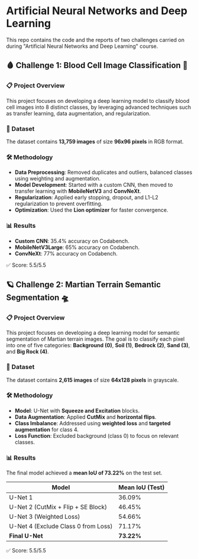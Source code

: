 # Artificial Neural Networks and Deep Learning

This repo contains the code and the reports of two challenges carried on during "Artificial Neural Networks and Deep Learning" course.

## 🩸 Challenge 1: Blood Cell Image Classification 🧬

### 📋 Project Overview

This project focuses on developing a deep learning model to classify blood cell images into 8 distinct classes, by leveraging advanced techniques such as transfer learning, data augmentation, and regularization.

### 📂 Dataset

The dataset contains **13,759 images** of size **96x96 pixels** in RGB format.

### 🛠️ Methodology

- **Data Preprocessing**: Removed duplicates and outliers, balanced classes using weighting and augmentation.
- **Model Development**: Started with a custom CNN, then moved to transfer learning with **MobileNetV3** and **ConvNeXt**.
- **Regularization**: Applied early stopping, dropout, and L1-L2 regularization to prevent overfitting.
- **Optimization**: Used the **Lion optimizer** for faster convergence.

### 📊 Results

- **Custom CNN**: 35.4% accuracy on Codabench.
- **MobileNetV3Large**: 65% accuracy on Codabench.
- **ConvNeXt**: 77% accuracy on Codabench.

✅ Score: 5.5/5.5

## 🪐 Challenge 2: Martian Terrain Semantic Segmentation 🛸

### 📋 Project Overview

This project focuses on developing a deep learning model for semantic segmentation of Martian terrain images. The goal is to classify each pixel into one of five categories: **Background (0)**, **Soil (1)**, **Bedrock (2)**, **Sand (3)**, and **Big Rock (4)**.

### 📂 Dataset

The dataset contains **2,615 images** of size **64x128 pixels** in grayscale.

### 🛠️ Methodology

- **Model**: U-Net with **Squeeze and Excitation** blocks.
- **Data Augmentation**: Applied **CutMix** and **horizontal flips**.
- **Class Imbalance**: Addressed using **weighted loss** and **targeted augmentation** for class 4.
- **Loss Function**: Excluded background (class 0) to focus on relevant classes.

### 📊 Results

The final model achieved a **mean IoU of 73.22%** on the test set.

| **Model**                          | **Mean IoU (Test)** |
|------------------------------------|---------------------|
| U-Net 1                            | 36.09%              |
| U-Net 2 (CutMix + Flip + SE Block) | 46.45%              |
| U-Net 3 (Weighted Loss)            | 54.66%              |
| U-Net 4 (Exclude Class 0 from Loss)| 71.17%              |
| **Final U-Net**                    | **73.22%**          |

✅ Score: 5.5/5.5


